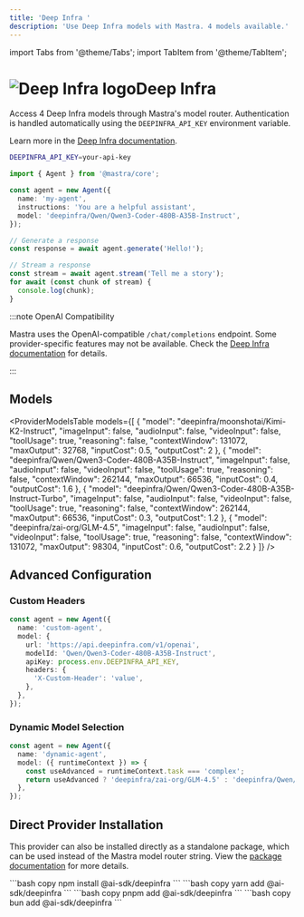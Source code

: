 ```yaml
---
title: 'Deep Infra '
description: 'Use Deep Infra models with Mastra. 4 models available.'
---
```


import Tabs from '@theme/Tabs';
import TabItem from '@theme/TabItem';

# <img src="https://models.dev/logos/deepinfra.svg" alt="Deep Infra logo" className="inline w-8 h-8 mr-2 align-middle dark:invert dark:brightness-0 dark:contrast-200" />Deep Infra

Access 4 Deep Infra models through Mastra's model router. Authentication is handled automatically using the `DEEPINFRA_API_KEY` environment variable.

Learn more in the [Deep Infra documentation](https://deepinfra.com/models).

```bash
DEEPINFRA_API_KEY=your-api-key
```

```typescript
import { Agent } from '@mastra/core';

const agent = new Agent({
  name: 'my-agent',
  instructions: 'You are a helpful assistant',
  model: 'deepinfra/Qwen/Qwen3-Coder-480B-A35B-Instruct',
});

// Generate a response
const response = await agent.generate('Hello!');

// Stream a response
const stream = await agent.stream('Tell me a story');
for await (const chunk of stream) {
  console.log(chunk);
}
```

:::note OpenAI Compatibility

Mastra uses the OpenAI-compatible `/chat/completions` endpoint. Some provider-specific features may not be available. Check the [Deep Infra documentation](https://deepinfra.com/models) for details.

:::

## Models

<ProviderModelsTable
models={[
{
"model": "deepinfra/moonshotai/Kimi-K2-Instruct",
"imageInput": false,
"audioInput": false,
"videoInput": false,
"toolUsage": true,
"reasoning": false,
"contextWindow": 131072,
"maxOutput": 32768,
"inputCost": 0.5,
"outputCost": 2
},
{
"model": "deepinfra/Qwen/Qwen3-Coder-480B-A35B-Instruct",
"imageInput": false,
"audioInput": false,
"videoInput": false,
"toolUsage": true,
"reasoning": false,
"contextWindow": 262144,
"maxOutput": 66536,
"inputCost": 0.4,
"outputCost": 1.6
},
{
"model": "deepinfra/Qwen/Qwen3-Coder-480B-A35B-Instruct-Turbo",
"imageInput": false,
"audioInput": false,
"videoInput": false,
"toolUsage": true,
"reasoning": false,
"contextWindow": 262144,
"maxOutput": 66536,
"inputCost": 0.3,
"outputCost": 1.2
},
{
"model": "deepinfra/zai-org/GLM-4.5",
"imageInput": false,
"audioInput": false,
"videoInput": false,
"toolUsage": true,
"reasoning": false,
"contextWindow": 131072,
"maxOutput": 98304,
"inputCost": 0.6,
"outputCost": 2.2
}
]}
/>

## Advanced Configuration

### Custom Headers

```typescript
const agent = new Agent({
  name: 'custom-agent',
  model: {
    url: 'https://api.deepinfra.com/v1/openai',
    modelId: 'Qwen/Qwen3-Coder-480B-A35B-Instruct',
    apiKey: process.env.DEEPINFRA_API_KEY,
    headers: {
      'X-Custom-Header': 'value',
    },
  },
});
```

### Dynamic Model Selection

```typescript
const agent = new Agent({
  name: 'dynamic-agent',
  model: ({ runtimeContext }) => {
    const useAdvanced = runtimeContext.task === 'complex';
    return useAdvanced ? 'deepinfra/zai-org/GLM-4.5' : 'deepinfra/Qwen/Qwen3-Coder-480B-A35B-Instruct';
  },
});
```

## Direct Provider Installation

This provider can also be installed directly as a standalone package, which can be used instead of the Mastra model router string. View the [package documentation](https://www.npmjs.com/package/@ai-sdk/deepinfra) for more details.

<Tabs groupId="package-manager">
  <TabItem value="npm" label="npm" default>
    ```bash copy
    npm install @ai-sdk/deepinfra
    ```
  </TabItem>
  <TabItem value="yarn" label="yarn">
    ```bash copy
    yarn add @ai-sdk/deepinfra
    ```
  </TabItem>
  <TabItem value="pnpm" label="pnpm">
    ```bash copy
    pnpm add @ai-sdk/deepinfra
    ```
  </TabItem>
  <TabItem value="bun" label="bun">
    ```bash copy
    bun add @ai-sdk/deepinfra
    ```
  </TabItem>
</Tabs>
